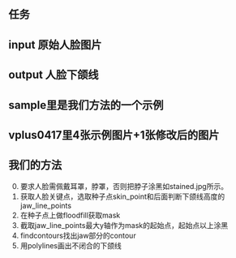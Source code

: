 ## 任务
## input 原始人脸图片
## output 人脸下颌线
## sample里是我们方法的一个示例
## vplus0417里4张示例图片+1张修改后的图片
## 我们的方法

0. 要求人脸需佩戴耳罩，脖罩，否则把脖子涂黑如stained.jpg所示。
1. 获取人脸关键点，选取种子点skin_point和后面判断下颌线高度的jaw_line_points
2. 在种子点上做floodfill获取mask
3. 截取jaw_line_points最大y轴作为mask的起始点，起始点以上涂黑
4. findcontours找出jaw部分的contour
5. 用polylines画出不闭合的下颌线